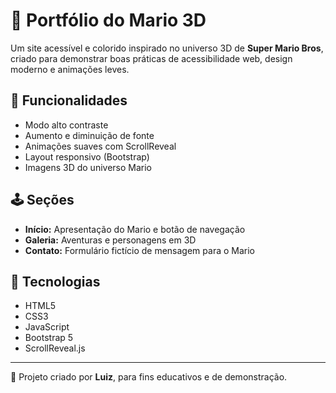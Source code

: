 # 🌟 Portfólio do Mario 3D

Um site acessível e colorido inspirado no universo 3D de **Super Mario Bros**, criado para demonstrar boas práticas de acessibilidade web, design moderno e animações leves.

## 🧩 Funcionalidades
- Modo alto contraste
- Aumento e diminuição de fonte
- Animações suaves com ScrollReveal
- Layout responsivo (Bootstrap)
- Imagens 3D do universo Mario

## 🕹️ Seções
- **Início:** Apresentação do Mario e botão de navegação
- **Galeria:** Aventuras e personagens em 3D
- **Contato:** Formulário fictício de mensagem para o Mario

## 🧱 Tecnologias
- HTML5  
- CSS3  
- JavaScript  
- Bootstrap 5  
- ScrollReveal.js  

---

📍 Projeto criado por **Luiz**, para fins educativos e de demonstração.
